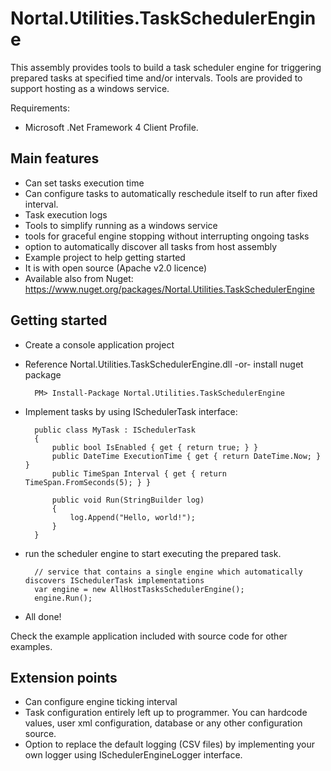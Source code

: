 Nortal.Utilities.TaskSchedulerEngine
====================================

This assembly provides tools to build a task scheduler engine for triggering prepared tasks at specified time and/or intervals. Tools are provided to support hosting as a windows service.

Requirements:
 * Microsoft .Net Framework 4 Client Profile.

Main features
-------------
* Can set tasks execution time
* Can configure tasks to automatically reschedule itself to run after fixed interval.
* Task execution logs
* Tools to simplify running as a windows service
* tools for graceful engine stopping without interrupting ongoing tasks
* option to automatically discover all tasks from host assembly
* Example project to help getting started
* It is with open source (Apache v2.0 licence)
* Available also from Nuget: https://www.nuget.org/packages/Nortal.Utilities.TaskSchedulerEngine

Getting started
-------------------

* Create a console application project
* Reference Nortal.Utilities.TaskSchedulerEngine.dll -or- install nuget package

		PM> Install-Package Nortal.Utilities.TaskSchedulerEngine

* Implement tasks by using ISchedulerTask interface:

		public class MyTask : ISchedulerTask
		{
			public bool IsEnabled { get { return true; } }
			public DateTime ExecutionTime { get { return DateTime.Now; } }
			public TimeSpan Interval { get { return TimeSpan.FromSeconds(5); } }
		
			public void Run(StringBuilder log)
			{
				log.Append("Hello, world!");
			}
		}

* run the scheduler engine to start executing the prepared task. 

		// service that contains a single engine which automatically discovers ISchedulerTask implementations
		var engine = new AllHostTasksSchedulerEngine();
		engine.Run();

* All done!

Check the example application included with source code for other examples.

Extension points
------------------
* Can configure engine ticking interval
* Task configuration entirely left up to programmer. You can hardcode values, user xml configuration, database or any other configuration source.
* Option to replace the default logging (CSV files) by implementing your own logger using ISchedulerEngineLogger interface.
